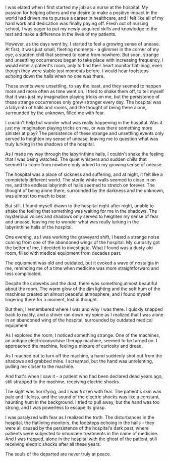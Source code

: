 I was elated when I first started my job as a nurse at the hospital. My passion for helping others and my desire to make a positive impact in the world had driven me to pursue a career in healthcare, and I felt like all of my hard work and dedication was finally paying off. Fresh out of nursing school, I was eager to put my newly acquired skills and knowledge to the test and make a difference in the lives of my patients. 

However, as the days went by, I started to feel a growing sense of unease. At first, it was just small, fleeting moments - a glimmer in the corner of my eye, a sudden chill that seemed to come from nowhere. But soon, strange and unsettling occurrences began to take place with increasing frequency. I would enter a patient's room, only to find their heart monitor flatlining, even though they were stable just moments before. I would hear footsteps echoing down the halls when no one was there. 

These events were unsettling, to say the least, and they seemed to happen more and more often as time went on. I tried to shake them off, to tell myself that it was just my imagination playing tricks on me, but the persistence of these strange occurrences only grew stronger every day. The hospital was a labyrinth of halls and rooms, and the thought of being there alone, surrounded by the unknown, filled me with fear.

I couldn't help but wonder what was really happening in the hospital. Was it just my imagination playing tricks on me, or was there something more sinister at play? The persistence of these strange and unsettling events only served to heighten my sense of unease, leaving me to question what was truly lurking in the shadows of the hospital.

As I made my way through the labyrinthine halls, I couldn't shake the feeling that I was being watched. The quiet whispers and sudden chills that seemed to come from nowhere only added to my growing sense of unease.  

The hospital was a place of sickness and suffering, and at night, it felt like a completely different world. The sterile white walls seemed to close in on me, and the endless labyrinth of halls seemed to stretch on forever. The thought of being alone there, surrounded by the darkness and the unknown, was almost too much to bear.

But still, I found myself drawn to the hospital night after night, unable to shake the feeling that something was waiting for me in the shadows. The mysterious voices and shadows only served to heighten my sense of fear and unease, leaving me to wonder what was really lurking in the labyrinthine halls of the hospital.

One evening, as I was working the graveyard shift, I heard a strange noise coming from one of the abandoned wings of the hospital. My curiosity got the better of me, I decided to investigate. What I found was a dusty old room, filled with medical equipment from decades past.  

The equipment was old and outdated, but it evoked a wave of nostalgia in me, reminding me of a time when medicine was more straightforward and less complicated.

Despite the cobwebs and the dust, there was something almost beautiful about the room. The warm glow of the dim lighting and the soft hum of the machines created an almost peaceful atmosphere, and I found myself lingering there for a moment, lost in thought. 

But then, I remembered where I was and why I was there. I quickly snapped back to reality, and a shiver ran down my spine as I realized that I was alone in an abandoned wing of the hospital, surrounded by outdated medical equipment.  

As I explored the room, I noticed something strange. One of the machines, an antique electroconvulsive therapy machine, seemed to be turned on. I approached the machine, feeling a mixture of curiosity and dread.  

As I reached out to turn off the machine, a hand suddenly shot out from the shadows and grabbed mine. I screamed, but the hand was unrelenting, pulling me closer to the machine.  

And that's when I saw it - a patient who had been declared dead years ago, still strapped to the machine, receiving electric shocks.

The sight was horrifying, and I was frozen with fear. The patient's skin was pale and lifeless, and the sound of the electric shocks was like a constant, haunting hum in the background. I tried to pull away, but the hand was too strong, and I was powerless to escape its grasp. 

I was paralyzed with fear as I realized the truth. The disturbances in the hospital, the flatlining monitors, the footsteps echoing in the halls - they were all caused by the persistence of the hospital's dark past, where patients were subjected to inhumane treatments in the name of medicine. And I was trapped, alone in the hospital with the ghost of the patient, still receiving electric shocks after all these years.

The souls of the departed are never truly at peace.